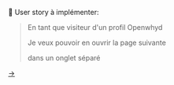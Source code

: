 <div style="height:200px">&nbsp;</div>

🎯 User story à implémenter:

> En tant que visiteur d'un profil Openwhyd
>
> Je veux pouvoir en ouvrir la page suivante
>
> dans un onglet séparé

[→](06-pistes.md)
